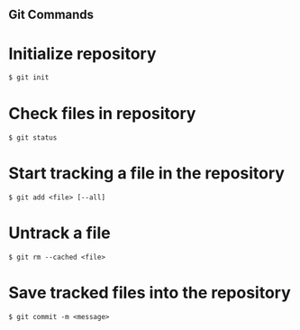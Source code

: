 ## Git Commands

# Initialize repository
```sh
$ git init
```

# Check files in repository
```
$ git status
```

# Start tracking a file in the repository
```
$ git add <file> [--all]
```

# Untrack a file
```
$ git rm --cached <file>
```

# Save tracked files into the repository
```
$ git commit -m <message>
```



